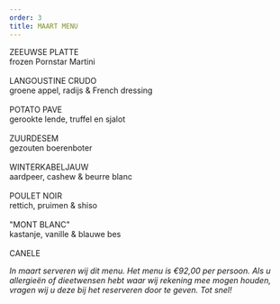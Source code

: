 ```yaml
---
order: 3
title: MAART MENU
---
```

ZEEUWSE PLATTE \
frozen Pornstar Martini\
\
LANGOUSTINE CRUDO\
groene appel, radijs & French dressing\
\
POTATO PAVE\
gerookte lende, truffel en sjalot\
\
ZUURDESEM\
gezouten boerenboter  \
\
WINTERKABELJAUW\
aardpeer, cashew & beurre blanc\
\
POULET NOIR \
rettich, pruimen & shiso\
\
"MONT BLANC"\
kastanje, vanille & blauwe bes\
\
CANELE

*In maart serveren wij dit menu. Het menu is €92,00 per persoon. Als u allergieën of dieetwensen hebt waar wij rekening mee mogen houden, vragen wij u deze bij het reserveren door te geven. Tot snel!*
